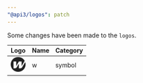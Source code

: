 ```yaml
---
"@api3/logos": patch
---
```


Some changes have been made to the `logos`.

|Logo|Name|Category|
|---|---|---|
|<img src="./raw/symbols/w.svg" width="36" alt="">|w|symbol|
